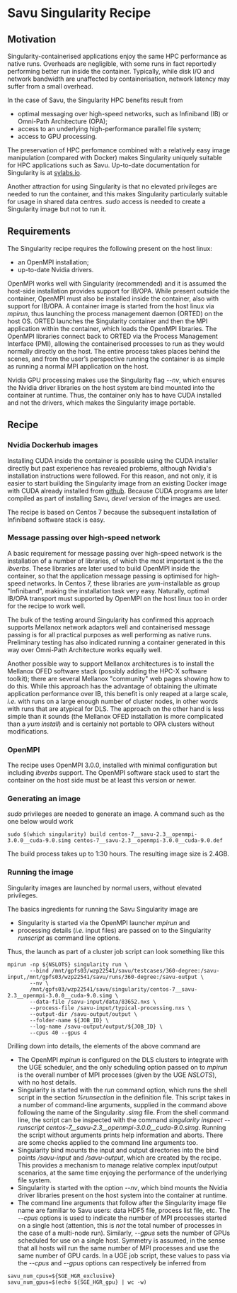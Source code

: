 # Savu Singularity Recipe

## Motivation

Singularity-containerised applications enjoy the same HPC performance as native runs.  Overheads are negligible, with some runs in fact reportedly performing better run inside the container.  Typically, while disk I/O and network bandwidth are unaffected by containerisation, network latency may suffer from a small overhead.

In the case of Savu, the Singularity HPC benefits result from
 * optimal messaging over high-speed networks, such as Infiniband (IB) or Omni-Path Architecture (OPA);
 * access to an underlying high-performance parallel file system;
 * access to GPU processing.

The preservation of HPC perfomance combined with a relatively easy image manipulation (compared with Docker) makes Singularity uniquely suitable for HPC applications such as Savu.  Up-to-date documentation for Singularity is at [sylabs.io](https://www.sylabs.io/docs/).

Another attraction for using Singularity is that no elevated privileges are needed to run the container, and this makes Singularity particularly suitable for usage in shared data centres.  *sudo* access is needed to create a Singularity image but not to run it.


## Requirements

The Singularity recipe requires the following present on the host linux:
  * an OpenMPI installation;
  * up-to-date Nvidia drivers.

OpenMPI works well with Singularity (recommended) and it is assumed the host-side installation provides support for IB/OPA.  While present outside the container, OpenMPI must also be installed inside the container, also with support for IB/OPA.  A container image is started from the host linux via *mpirun*, thus launching the process management daemon (ORTED) on the host OS.  ORTED launches the Singularity container and then the MPI application within the container, which loads the OpenMPI libraries.  The OpenMPI libraries connect back to ORTED via the Process Management Interface (PMI), allowing the containerised processes to run as they would normally directly on the host.  The entire process takes places behind the scenes, and from the user’s perspective running the container is as simple as running a normal MPI application on the host.

Nvidia GPU processing makes use the Singularity flag *--nv*, which ensures the Nvidia driver libraries on the host system are bind mounted into the container at runtime.  Thus, the container only has to have CUDA installed and not the drivers, which makes the Singularity image portable.


## Recipe

### Nvidia Dockerhub images
Installing CUDA inside the container is possible using the CUDA installer directly but past experience has revealed problems, although Nvidia's installation instructions were followed.  For this reason, and not only, it is easier to start building the Singularity image from an existing Docker image with CUDA already installed from [github](https://github.com/NVIDIA/nvidia-docker/wiki/CUDA).  Because CUDA programs are later compiled as part of installing Savu, *devel* version of the images are used.

The recipe is based on Centos 7 because the subsequent installation of Infiniband software stack is easy.

### Message passing over high-speed network
A basic requirement for message passing over high-speed network is the installation of a number of libraries, of which the most important is the the *ibverbs*.  These libraries are later used to build OpenMPI inside the container, so that the application message passing is optimised for high-speed networks.  In Centos 7, these libraries are *yum*-installable as group "Infiniband", making the installation task very easy.  Naturally, optimal IB/OPA transport must supported by OpenMPI on the host linux too in order for the recipe to work well.

The bulk of the testing around Singularity has confirmed this approach supports Mellanox network adaptors well and containerised message passing is for all practical purposes as well performing as native runs.  Preliminary testing has also indicated running a container generated in this way over Omni-Path Architecture works equally well.

Another possible way to support Mellanox architectures is to install the Mellanox OFED software stack (possibly adding the HPC-X software toolkit); there are several Mellanox "community" web pages showing how to do this.  While this approach has the advantage of obtaining the ultimate application performance over IB, this benefit is only reaped at a large scale, _i.e._ with runs on a large enough number of cluster nodes, in other words with runs that are atypical for DLS.  The approach on the other hand is less simple than it sounds (the Mellanox OFED installation is more complicated than a *yum install*) and is certainly not portable to OPA clusters without modifications.


### OpenMPI
The recipe uses OpenMPI 3.0.0, installed with minimal configuration but including *ibverbs* support.  The OpenMPI software stack used to start the container on the host side must be at least this version or newer.

### Generating an image
*sudo* privileges are needed to generate an image.  A command such as the one below would work

```
sudo $(which singularity) build centos-7__savu-2.3__openmpi-3.0.0__cuda-9.0.simg centos-7__savu-2.3__openmpi-3.0.0__cuda-9.0.def
```
The build process takes up to 1:30 hours.  The resulting image size is 2.4GB.


### Running the image
Singularity images are launched by normal users, without elevated privileges.

The basics ingredients for running the Savu Singularity image are
 * Singularity is started via the OpenMPI launcher *mpirun* and
 * processing details (_i.e._ input files) are passed on to the Singularity *runscript* as command line options.

Thus, the launch as part of a cluster job script can look something like this
```
mpirun -np ${NSLOTS} singularity run \
       --bind /mnt/gpfs03/wzp22541/savu/testcases/360-degree:/savu-input,/mnt/gpfs03/wzp22541/savu/runs/360-degree:/savu-output \
       --nv \
       /mnt/gpfs03/wzp22541/savu/singularity/centos-7__savu-2.3__openmpi-3.0.0__cuda-9.0.simg \
       --data-file /savu-input/data/83652.nxs \
       --process-file /savu-input/typical-processing.nxs \
       --output-dir /savu-output/output \
       --folder-name ${JOB_ID} \
       --log-name /savu-output/output/${JOB_ID} \
       --cpus 40 --gpus 4
```

Drilling down into details, the elements of the above command are
 * The OpenMPI *mpirun* is configured on the DLS clusters to integrate with the UGE scheduler, and the only scheduling option passed on to *mpirun* is the overall number of MPI processes (given by the UGE *NSLOTS*), with no host details.
 * Singularity is started with the *run* command option, which runs the shell script in the section *%runsection* in the definition file.  This script takes in a number of command-line arguments, supplied in the command above following the name of the Singularity *.simg* file.  From the shell command line, the script can be inspected with the command *singularity inspect --runscript centos-7__savu-2.3__openmpi-3.0.0__cuda-9.0.simg*.  Running the script without arguments prints help information and aborts.  There are some checks applied to the command line arguments too.
 * Singularity bind mounts the input and output directories into the bind points */savu-input* and */savu-output*, which are created by the recipe.  This provides a mechanism to manage relative complex input/output scenarios, at the same time enjoying the performance of the underlying file system.
 * Singularity is started with the option *--nv*, which bind mounts the Nvidia driver libraries present on the host system into the container at runtime.
 * The command line arguments that follow after the Singularity image file name are familiar to Savu users: data HDF5 file, process list file, etc.  The *--cpus* options is used to indicate the number of MPI processes started on a single host (attention, this is *not* the total number of processes in the case of a multi-node run).  Similarly, *--gpus* sets the number of GPUs scheduled for use on a single host.  Symmetry is assumed, in the sense that all hosts will run the same number of MPI processes and use the same number of GPU cards.  In a UGE job script, these values to pass via the *--cpus* and *--gpus* options can respectively be inferred from
```
savu_num_cpus=${SGE_HGR_exclusive}
savu_num_gpus=$(echo ${SGE_HGR_gpu} | wc -w)
```
